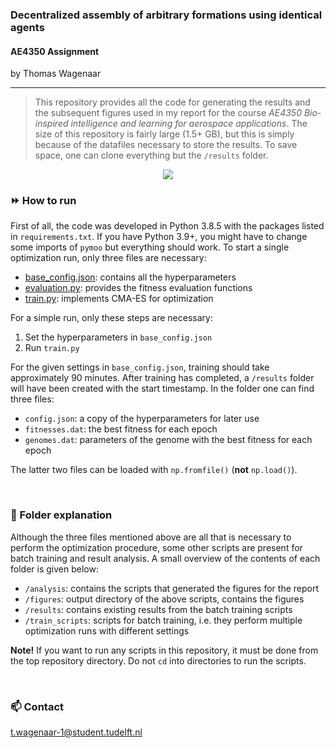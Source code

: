 ### Decentralized assembly of arbitrary formations using identical agents
#### AE4350 Assignment
by Thomas Wagenaar
<hr>

> This repository provides all the code for generating the results and the subsequent figures used in my report for the course _AE4350 Bio-inspired intelligence and learning for aerospace applications_. The size of this repository is fairly large (1.5+ GB), but this is simply because of the datafiles necessary to store the results. To save space, one can clone everything but the `/results` folder.
> 

<p align='center'><img src="https://github.com/wagenaartje/AE4350-formation/blob/cma/figures/a_heat_map.png?raw=true"></p>

### :fast_forward: How to run
First of all, the code was developed in Python 3.8.5 with the packages listed in `requirements.txt`. If you have Python 3.9+, you might have to change some imports of `pymoo` but everything should work. To start a single optimization run, only three files are necessary:

- [base_config.json](https://github.com/wagenaartje/AE4350-formation/blob/cma/base_config.json): contains all the hyperparameters
- [evaluation.py](https://github.com/wagenaartje/AE4350-formation/blob/cma/evaluation.py): provides the fitness evaluation functions
- [train.py](https://github.com/wagenaartje/AE4350-formation/blob/cma/train.py): implements CMA-ES for optimization

For a simple run, only these steps are necessary:

1. Set the hyperparameters in `base_config.json`
2. Run `train.py`

For the given settings in `base_config.json`, training should take approximately 90 minutes. After training has completed, a `/results` folder will have been created with the start timestamp. In the folder one can find three files:

- `config.json`: a copy of the hyperparameters for later use
- `fitnesses.dat`: the best fitness for each epoch
- `genomes.dat`: parameters of the genome with the best fitness for each epoch

The latter two files can be loaded with `np.fromfile()` (**not** `np.load()`).

<p>  </p>



### :floppy_disk: Folder explanation
Although the three files mentioned above are all that is necessary to perform the optimization procedure, some other scripts are present for batch training and result analysis. A small overview of the contents of each folder is given below:

- `/analysis`: contains the scripts that generated the figures for the report
- `/figures`: output directory of the above scripts, contains the figures
- `/results`: contains existing results from the batch training scripts
- `/train_scripts`: scripts for batch training, i.e. they perform multiple optimization runs with different settings

**Note!** If you want to run any scripts in this repository, it must be done from the top repository directory. Do not `cd` into directories to run the scripts.

<p>  </p>

### :mailbox: Contact
t.wagenaar-1@student.tudelft.nl
